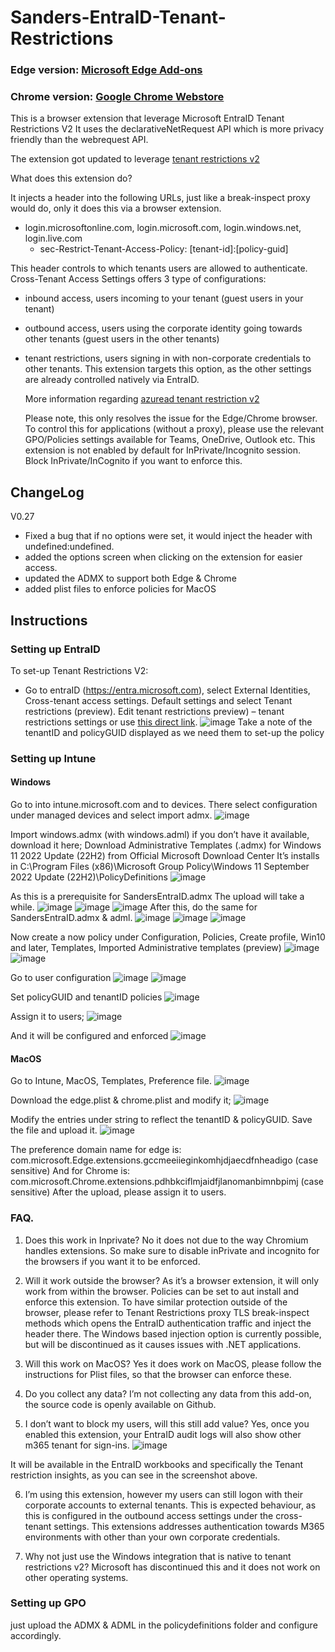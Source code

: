 # Sanders-EntraID-Tenant-Restrictions
### Edge version: [Microsoft Edge Add-ons](https://microsoftedge.microsoft.com/addons/detail/sanders-entraid-tenant-re/gccmeeiieginkomhjdjaecdfnheadigo)

### Chrome version: [Google Chrome Webstore](https://chrome.google.com/webstore/detail/sanders-entraid-tenant-re/pdhbkciflmjaidfjlanomanbimnbpimj?hl=en)

This is a browser extension that leverage Microsoft EntraID Tenant Restrictions V2
It uses the declarativeNetRequest API which is more privacy friendly than the webrequest API.

The extension got updated to leverage [tenant restrictions v2](https://learn.microsoft.com/en-us/azure/active-directory/external-identities/tenant-restrictions-v2)

What does this extension do?

It injects a header into the following URLs, just like a break-inspect proxy would do, only it does this via a browser extension.
- login.microsoftonline.com, login.microsoft.com, login.windows.net, login.live.com
  - sec-Restrict-Tenant-Access-Policy:  [tenant-id]:[policy-guid]

This header controls to which tenants users are allowed to authenticate. Cross-Tenant Access Settings offers 3 type of configurations:
* inbound access, users incoming to your tenant (guest users in your tenant)
* outbound access, users using the corporate identity going towards other tenants (guest users in the other tenants)
* tenant restrictions, users signing in with non-corporate credentials to other tenants. This extension targets this option, as the other settings are already controlled natively via EntraID.

  More information regarding [azuread tenant restriction v2](https://learn.microsoft.com/en-us/azure/active-directory/external-identities/tenant-restrictions-v2)
  
  Please note, this only resolves the issue for the Edge/Chrome browser.
  To control this for applications (without a proxy), please use the relevant GPO/Policies settings available for Teams, OneDrive, Outlook etc.
  This extension is not enabled by default for InPrivate/Incognito session. Block InPrivate/InCognito if you want to enforce this.


## ChangeLog
V0.27
- Fixed a bug that if no options were set, it would inject the header with undefined:undefined. 
- added the options screen when clicking on the extension for easier access.
- updated the ADMX to support both Edge & Chrome
- added plist files to enforce policies for MacOS

## Instructions
### Setting up EntraID
To set-up Tenant Restrictions V2:
-	Go to entraID (https://entra.microsoft.com), select External Identities, Cross-tenant access settings. Default settings and select Tenant restrictions (preview). Edit tenant restrictions preview) – tenant restrictions settings or use [this direct link](https://entra.microsoft.com/#view/Microsoft_AAD_IAM/TenantRestrictions.ReactView/isDefault~/true/name//id/).
![image](https://github.com/sanderdewit/Sanders-AzureAD-Tenant-Restrictions/assets/30201578/0fa485a1-0406-4237-a0f9-63081e887efe)
Take a note of the tenantID and policyGUID displayed as we need them to set-up the policy

### Setting up Intune
#### Windows
Go to into intune.microsoft.com and to devices.
There select configuration under managed devices and select import admx.
 ![image](https://github.com/sanderdewit/Sanders-AzureAD-Tenant-Restrictions/assets/30201578/dcfcf39f-a1a4-4676-b57a-76002ac9fc26)

Import windows.admx (with windows.adml) if you don’t have it available, download it here;
Download Administrative Templates (.admx) for Windows 11 2022 Update (22H2) from Official Microsoft Download Center
It’s installs in C:\Program Files (x86)\Microsoft Group Policy\Windows 11 September 2022 Update (22H2)\PolicyDefinitions
 ![image](https://github.com/sanderdewit/Sanders-AzureAD-Tenant-Restrictions/assets/30201578/52841f1f-cf05-4a61-8a1f-6543e062036c)

As this is a prerequisite for SandersEntraID.admx
The upload will take a while.
![image](https://github.com/sanderdewit/Sanders-AzureAD-Tenant-Restrictions/assets/30201578/71f65128-3f81-4754-b02c-9ef273479666)
![image](https://github.com/sanderdewit/Sanders-AzureAD-Tenant-Restrictions/assets/30201578/cc9a5cc3-ec48-4bdc-aa3c-f6d7312aee0a)
![image](https://github.com/sanderdewit/Sanders-AzureAD-Tenant-Restrictions/assets/30201578/6c897a3f-827b-4a74-a415-7b7d8ba57b71)
After this, do the same for SandersEntraID.admx & adml.
 ![image](https://github.com/sanderdewit/Sanders-AzureAD-Tenant-Restrictions/assets/30201578/8726ba05-0d38-4443-a7b1-9fcb1ee2bbd1)
![image](https://github.com/sanderdewit/Sanders-AzureAD-Tenant-Restrictions/assets/30201578/236c334d-5b0a-4550-b53a-77ef73610f30)
![image](https://github.com/sanderdewit/Sanders-AzureAD-Tenant-Restrictions/assets/30201578/87733a62-37da-4bd2-958f-490869564096)
 
Now create a now policy under Configuration, Policies, Create profile, Win10 and later, Templates, Imported Administrative templates (preview)
![image](https://github.com/sanderdewit/Sanders-AzureAD-Tenant-Restrictions/assets/30201578/22d71341-a77e-455e-a215-4aedd9f66095)
![image](https://github.com/sanderdewit/Sanders-AzureAD-Tenant-Restrictions/assets/30201578/2554cf1c-b42f-4a72-a82f-1cb959ae45d9)

Go to user configuration
![image](https://github.com/sanderdewit/Sanders-AzureAD-Tenant-Restrictions/assets/30201578/9a92b4f3-aba9-4d8f-9fb8-99abd1654d61)
![image](https://github.com/sanderdewit/Sanders-AzureAD-Tenant-Restrictions/assets/30201578/52ce72b3-516d-4f87-a206-c303e3932d30)
 
Set policyGUID and tenantID policies
![image](https://github.com/sanderdewit/Sanders-AzureAD-Tenant-Restrictions/assets/30201578/edf108fd-f723-40da-b2f9-458f7fd59dc7)

Assign it to users;
![image](https://github.com/sanderdewit/Sanders-AzureAD-Tenant-Restrictions/assets/30201578/ac53c406-a368-4568-9681-4cdbe6c7afc7)

And it will be configured and enforced
![image](https://github.com/sanderdewit/Sanders-AzureAD-Tenant-Restrictions/assets/30201578/bed134a5-daf1-44b1-a597-c99eaed89f92)

#### MacOS

Go to Intune, MacOS, Templates, Preference file.
 ![image](https://github.com/sanderdewit/Sanders-AzureAD-Tenant-Restrictions/assets/30201578/6e781fc8-f79b-411a-9703-dbc83497299d)

Download the edge.plist & chrome.plist and modify it;
 ![image](https://github.com/sanderdewit/Sanders-AzureAD-Tenant-Restrictions/assets/30201578/2bc1292d-b583-4525-bb4f-b692cdbc062f)

Modify the entries under string to reflect the tenantID & policyGUID.
Save the file and upload it.
 ![image](https://github.com/sanderdewit/Sanders-AzureAD-Tenant-Restrictions/assets/30201578/0aab27a3-e826-46f0-a71b-2d5629f8821a)

The preference domain name for edge is: com.microsoft.Edge.extensions.gccmeeiieginkomhjdjaecdfnheadigo (case sensitive)
And for Chrome is:
com.microsoft.Chrome.extensions.pdhbkciflmjaidfjlanomanbimnbpimj (case sensitive)
After the upload, please assign it to users.

### FAQ.
1.	Does this work in Inprivate?
No it does not due to the way Chromium handles extensions.
So make sure to disable inPrivate and incognito for the browsers if you want it to be enforced.

2.	Will it work outside the browser?
As it’s a browser extension, it will only work from within the browser. Policies can be set to aut install and enforce this extension. To have similar protection outside of the browser, please refer to Tenant Restrictions proxy TLS break-inspect methods which opens the EntraID authentication traffic and inject the header there. The Windows based injection option is currently possible, but will be discontinued as it causes issues with .NET applications.

3.	Will this work on MacOS?
Yes it does work on MacOS, please follow the instructions for Plist files, so that the browser can enforce these.

4.	Do you collect any data?
I’m not collecting any data from this add-on, the source code is openly available on Github.

6.	I don’t want to block my users, will this still add value?
Yes, once you enabled this extension, your EntraID audit logs will also show other m365 tenant for sign-ins.
 ![image](https://github.com/sanderdewit/Sanders-AzureAD-Tenant-Restrictions/assets/30201578/52f255cc-d488-401c-9720-b30a888a9e70)

It will be available in the EntraID workbooks and specifically the Tenant restriction insights, as you can see in the screenshot above. 

6.	I’m using this extension, however my users can still logon with their corporate accounts to external tenants.
This is expected behaviour, as this is configured in the outbound access settings under the cross-tenant settings. This extensions addresses authentication towards M365 environments with other than your own corporate credentials.

7. Why not just use the Windows integration that is native to tenant restrictions v2?
Microsoft has discontinued this and it does not work on other operating systems.

### Setting up GPO
just upload the ADMX & ADML in the policydefinitions folder and configure accordingly.
